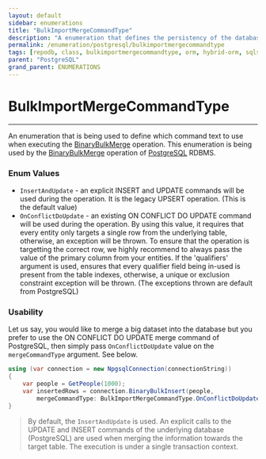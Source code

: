 ```yaml
---
layout: default
sidebar: enumerations
title: "BulkImportMergeCommandType"
description: "A enumeration that defines the persistency of the database connection object when working with repository."
permalink: /enumeration/postgresql/bulkimportmergecommandtype
tags: [repodb, class, bulkimportmergecommandtype, orm, hybrid-orm, sqlserver, sqlite, mysql, postgresql]
parent: "PostgreSQL"
grand_parent: ENUMERATIONS
---
```


# BulkImportMergeCommandType

---

An enumeration that is being used to define which command text to use when executing the [BinaryBulkMerge](/operation/binarybulkmerge) operation. This enumeration is being used by the [BinaryBulkMerge](/operation/binarybulkmerge) operation of [PostgreSQL](https://www.nuget.org/packages/RepoDb.PostgreSql.BulkOperations) RDBMS.

### Enum Values

- `InsertAndUpdate` - an explicit INSERT and UPDATE commands will be used during the operation. It is the legacy UPSERT operation. (This is the default value)
- `OnConflictDoUpdate` - an existing ON CONFLICT DO UPDATE command will be used during the operation. By using this value, it  requires that every entity only targets a single row from the underlying table, otherwise, an exception will be thrown. To ensure that the operation is targetting the correct row, we highly recommend to always pass the value of the primary column from your entities. If the 'qualifiers' argument is used, ensures that every qualifier field being in-used is present from the table indexes, otherwise, a unique or exclusion constraint exception will be thrown. (The exceptions thrown are default from PostgreSQL)

### Usability

Let us say, you would like to merge a big dataset into the database but you prefer to use the ON CONFLICT DO UPDATE merge command of PostgreSQL, then simply pass `OnConflictDoUpdate` value on the `mergeCommandType` argument. See below.

```csharp
using (var connection = new NpgsqlConnection(connectionString))
{
    var people = GetPeople(1000);
    var insertedRows = connection.BinaryBulkInsert(people,
        mergeCommandType: BulkImportMergeCommandType.OnConflictDoUpdate);
}
```

> By default, the `InsertAndUpdate` is used. An explicit calls to the UPDATE and INSERT commands of the underlying database (PostgreSQL) are used when merging the information towards the target table. The execution is under a single transaction context.